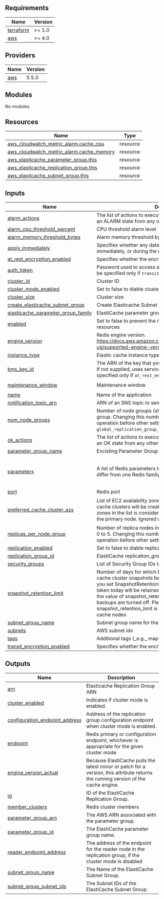 <!-- BEGINNING OF PRE-COMMIT-TERRAFORM DOCS HOOK -->
## Requirements

| Name | Version |
|------|---------|
| <a name="requirement_terraform"></a> [terraform](#requirement\_terraform) | >= 1.0 |
| <a name="requirement_aws"></a> [aws](#requirement\_aws) | >= 4.0 |

## Providers

| Name | Version |
|------|---------|
| <a name="provider_aws"></a> [aws](#provider\_aws) | 5.5.0 |

## Modules

No modules.

## Resources

| Name | Type |
|------|------|
| [aws_cloudwatch_metric_alarm.cache_cpu](https://registry.terraform.io/providers/hashicorp/aws/latest/docs/resources/cloudwatch_metric_alarm) | resource |
| [aws_cloudwatch_metric_alarm.cache_memory](https://registry.terraform.io/providers/hashicorp/aws/latest/docs/resources/cloudwatch_metric_alarm) | resource |
| [aws_elasticache_parameter_group.this](https://registry.terraform.io/providers/hashicorp/aws/latest/docs/resources/elasticache_parameter_group) | resource |
| [aws_elasticache_replication_group.this](https://registry.terraform.io/providers/hashicorp/aws/latest/docs/resources/elasticache_replication_group) | resource |
| [aws_elasticache_subnet_group.this](https://registry.terraform.io/providers/hashicorp/aws/latest/docs/resources/elasticache_subnet_group) | resource |

## Inputs

| Name | Description | Type | Default | Required |
|------|-------------|------|---------|:--------:|
| <a name="input_alarm_actions"></a> [alarm\_actions](#input\_alarm\_actions) | The list of actions to execute when this alarm transitions into an ALARM state from any other state. | `list(string)` | `[]` | no |
| <a name="input_alarm_cpu_threshold_percent"></a> [alarm\_cpu\_threshold\_percent](#input\_alarm\_cpu\_threshold\_percent) | CPU threshold alarm level | `number` | `75` | no |
| <a name="input_alarm_memory_threshold_bytes"></a> [alarm\_memory\_threshold\_bytes](#input\_alarm\_memory\_threshold\_bytes) | Alarm memory threshold bytes | `number` | `10000000` | no |
| <a name="input_apply_immediately"></a> [apply\_immediately](#input\_apply\_immediately) | Specifies whether any database modifications are applied immediately, or during the next maintenance window | `bool` | `true` | no |
| <a name="input_at_rest_encryption_enabled"></a> [at\_rest\_encryption\_enabled](#input\_at\_rest\_encryption\_enabled) | Specifies whether the encryption at rest is enabled | `bool` | `true` | no |
| <a name="input_auth_token"></a> [auth\_token](#input\_auth\_token) | Password used to access a password protected server. Can be specified only if `transit_encryption_enabled = true` | `string` | `null` | no |
| <a name="input_cluster_id"></a> [cluster\_id](#input\_cluster\_id) | Cluster ID | `string` | `null` | no |
| <a name="input_cluster_mode_enabled"></a> [cluster\_mode\_enabled](#input\_cluster\_mode\_enabled) | Set to false to diable cluster module | `bool` | `false` | no |
| <a name="input_cluster_size"></a> [cluster\_size](#input\_cluster\_size) | Cluster size | `number` | `1` | no |
| <a name="input_create_elasticache_subnet_group"></a> [create\_elasticache\_subnet\_group](#input\_create\_elasticache\_subnet\_group) | Create Elasticache Subnet Group | `bool` | `true` | no |
| <a name="input_elasticache_parameter_group_family"></a> [elasticache\_parameter\_group\_family](#input\_elasticache\_parameter\_group\_family) | ElastiCache parameter group family | `string` | `"redis7"` | no |
| <a name="input_enabled"></a> [enabled](#input\_enabled) | Set to false to prevent the module from creating any resources | `bool` | `true` | no |
| <a name="input_engine_version"></a> [engine\_version](#input\_engine\_version) | Redis engine version. https://docs.aws.amazon.com/AmazonElastiCache/latest/red-ug/supported-engine-versions.html | `string` | `"redis7.0"` | no |
| <a name="input_instance_type"></a> [instance\_type](#input\_instance\_type) | Elastic cache instance type | `string` | `"cache.t2.micro"` | no |
| <a name="input_kms_key_id"></a> [kms\_key\_id](#input\_kms\_key\_id) | The ARN of the key that you wish to use if encrypting at rest. If not supplied, uses service managed encryption. Can be specified only if `at_rest_encryption_enabled = true` | `string` | `null` | no |
| <a name="input_maintenance_window"></a> [maintenance\_window](#input\_maintenance\_window) | Maintenance window | `string` | `"wed:03:00-wed:04:00"` | no |
| <a name="input_name"></a> [name](#input\_name) | Name of the application | `string` | `"value"` | no |
| <a name="input_notification_topic_arn"></a> [notification\_topic\_arn](#input\_notification\_topic\_arn) | ARN of an SNS topic to send ElastiCache notifications | `string` | `""` | no |
| <a name="input_num_node_groups"></a> [num\_node\_groups](#input\_num\_node\_groups) | Number of node groups (shards) for this Redis replication group. Changing this number will trigger an online resizing operation before other settings modifications. Required unless `global_replication_group_id` is set | `number` | `2` | no |
| <a name="input_ok_actions"></a> [ok\_actions](#input\_ok\_actions) | The list of actions to execute when this alarm transitions into an OK state from any other state. | `list(string)` | `[]` | no |
| <a name="input_parameter_group_name"></a> [parameter\_group\_name](#input\_parameter\_group\_name) | Excisting Parameter Group name | `string` | `""` | no |
| <a name="input_parameters"></a> [parameters](#input\_parameters) | A list of Redis parameters to apply. Note that parameters may differ from one Redis family to another | <pre>list(object({<br>    name  = string<br>    value = string<br>  }))</pre> | `[]` | no |
| <a name="input_port"></a> [port](#input\_port) | Redis port | `number` | `6379` | no |
| <a name="input_preferred_cache_cluster_azs"></a> [preferred\_cache\_cluster\_azs](#input\_preferred\_cache\_cluster\_azs) | List of EC2 availability zones in which the replication group's cache clusters will be created. The order of the availability zones in the list is considered. The first item in the list will be the primary node. Ignored when updating | `list(string)` | <pre>[<br>  "ap-southeast-1a",<br>  "ap-southeast-1b"<br>]</pre> | no |
| <a name="input_replicas_per_node_group"></a> [replicas\_per\_node\_group](#input\_replicas\_per\_node\_group) | Number of replica nodes in each node group. Valid values are 0 to 5. Changing this number will trigger an online resizing operation before other settings modifications. | `number` | `1` | no |
| <a name="input_replication_enabled"></a> [replication\_enabled](#input\_replication\_enabled) | Set to false to diable replication in redis cluster | `bool` | `false` | no |
| <a name="input_replication_group_id"></a> [replication\_group\_id](#input\_replication\_group\_id) | ElastiCache replication\_group\_id | `string` | `""` | no |
| <a name="input_security_groups"></a> [security\_groups](#input\_security\_groups) | List of  Security Group IDs to place the cluster into | `list(string)` | `[]` | no |
| <a name="input_snapshot_retention_limit"></a> [snapshot\_retention\_limit](#input\_snapshot\_retention\_limit) | Number of days for which ElastiCache will retain automatic cache cluster snapshots before deleting them. For example, if you set SnapshotRetentionLimit to 5, then a snapshot that was taken today will be retained for 5 days before being deleted. If the value of snapshot\_retention\_limit is set to zero (0), backups are turned off. Please note that setting a snapshot\_retention\_limit is not supported on cache.t1.micro cache nodes | `number` | `5` | no |
| <a name="input_subnet_group_name"></a> [subnet\_group\_name](#input\_subnet\_group\_name) | Subnet group name for the ElastiCache instance | `string` | `""` | no |
| <a name="input_subnets"></a> [subnets](#input\_subnets) | AWS subnet ids | `list(string)` | `[]` | no |
| <a name="input_tags"></a> [tags](#input\_tags) | Additional tags (\_e.g.\_ map("BusinessUnit","ABC") | `map(string)` | `{}` | no |
| <a name="input_transit_encryption_enabled"></a> [transit\_encryption\_enabled](#input\_transit\_encryption\_enabled) | Specifies whether the encryption at transit is enabled | `bool` | `true` | no |

## Outputs

| Name | Description |
|------|-------------|
| <a name="output_arn"></a> [arn](#output\_arn) | Elasticache Replication Group ARN |
| <a name="output_cluster_enabled"></a> [cluster\_enabled](#output\_cluster\_enabled) | Indicates if cluster mode is enabled. |
| <a name="output_configuration_endpoint_address"></a> [configuration\_endpoint\_address](#output\_configuration\_endpoint\_address) | Address of the replication group configuration endpoint when cluster mode is enabled. |
| <a name="output_endpoint"></a> [endpoint](#output\_endpoint) | Redis primary or configuration endpoint, whichever is appropriate for the given cluster mode |
| <a name="output_engine_version_actual"></a> [engine\_version\_actual](#output\_engine\_version\_actual) | Because ElastiCache pulls the latest minor or patch for a version, this attribute returns the running version of the cache engine. |
| <a name="output_id"></a> [id](#output\_id) | ID of the ElastiCache Replication Group. |
| <a name="output_member_clusters"></a> [member\_clusters](#output\_member\_clusters) | Redis cluster members |
| <a name="output_parameter_group_arn"></a> [parameter\_group\_arn](#output\_parameter\_group\_arn) | The AWS ARN associated with the parameter group. |
| <a name="output_parameter_group_id"></a> [parameter\_group\_id](#output\_parameter\_group\_id) | The ElastiCache parameter group name. |
| <a name="output_reader_endpoint_address"></a> [reader\_endpoint\_address](#output\_reader\_endpoint\_address) | The address of the endpoint for the reader node in the replication group, if the cluster mode is disabled |
| <a name="output_subnet_group_name"></a> [subnet\_group\_name](#output\_subnet\_group\_name) | The Name of the ElastiCache Subnet Group. |
| <a name="output_subnet_group_subnet_ids"></a> [subnet\_group\_subnet\_ids](#output\_subnet\_group\_subnet\_ids) | The Subnet IDs of the ElastiCache Subnet Group. |
<!-- END OF PRE-COMMIT-TERRAFORM DOCS HOOK -->
